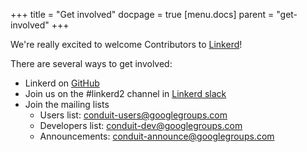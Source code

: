 +++
title = "Get involved"
docpage = true
[menu.docs]
  parent = "get-involved"
+++

We're really excited to welcome Contributors to [Linkerd](https://github.com/linkerd/linkerd2)!

There are several ways to get involved:

- Linkerd on [GitHub](https://github.com/linkerd/linkerd2)
- Join us on the #linkerd2 channel in [Linkerd slack](https://slack.linkerd.io/)
- Join the mailing lists
  - Users list: [conduit-users@googlegroups.com](https://groups.google.com/forum/#!forum/conduit-users)
  - Developers list: [conduit-dev@googlegroups.com](https://groups.google.com/forum/#!forum/conduit-dev)
  - Announcements: [conduit-announce@googlegroups.com](https://groups.google.com/forum/#!forum/conduit-announce)
